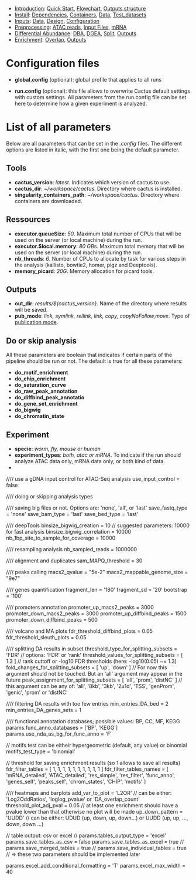 

* [Introduction](/README.md): [Quick Start](/docs/1_Intro/Quick_start.md), [Flowchart](/docs/1_Intro/Flowchart.md), [Outputs structure](/docs/1_Intro/Outputs_structure.md)
* [Install](/docs/2_Install/2_Install.md): [Dependencies](/docs/2_Install/Dependencies.md), [Containers](/docs/2_Install/Containers.md), [Data](/docs/2_Install/Install_data.md), [Test_datasets](/docs/2_Install/Test_datasets.md)
* [Inputs](/docs/3_Inputs/3_Inputs.md): [Data](/docs/3_Inputs/Inputs_data.md), [Design](/docs/3_Inputs/Design.md), [Configuration](/docs/3_Inputs/Configuration.md)
* [Preprocessing](/docs/4_Prepro/4_Prepro.md): [ATAC reads](/docs/4_Prepro/ATAC_reads.md), [Input Files](/docs/4_Prepro/ATAC_peaks.md), [mRNA](/docs/4_Prepro/mRNA.md)
* [Differential Abundance](/docs/5_DA/5_DA.md): [DBA](/docs/5_DA/DBA.md), [DGEA](/docs/5_DA/DGEA.md), [Split](/docs/5_DA/Split.md), [Outputs](/docs/5_DA/Outputs.md)
* [Enrichment](/docs/6_Enrich/6_Enrich.md): [Overlap](/docs/6_Enrich/Overlap.md), [Outputs](/docs/6_Enrich/Outputs.md)

[](END_OF_MENU)


# Configuration files

-	**global.config** (optional): global profile that applies to all runs
	
-	**run.config** (optional): this file allows to overwrite Cactus default settings with custom settings. All parameters from the run.config file can be set here to determine how a given experiment is analyzed. 


# List of all parameters

Below are all parameters that can be set in the *.config* files. The different options are listed in italic, with the first one being the default parameter.

## Tools
 - **cactus_version**: *latest*. Indicates which version of cactus to use.
 - **cactus_dir**: *~/workspace/cactus*. Directory where cactus is installed.
 - **singularity_containers_path**: *~/workspace/cactus*. Directory where containers are downloaded.

## Ressources
- **executor.queueSize**: *50*. Maximum total number of CPUs that will be used on the server (or local machine) during the run.
- **executor.$local.memory**: *80 GB*s. Maximum total memory that will be used on the server (or local machine) during the run.
 - **nb_threads**: *6*. Number of CPUs to allocate by task for various steps in the analysis (kallisto, bowtie2, homer, pigz and Deeptools).
 - **memory_picard**: *20G*. Memory allocation for picard tools.

## Outputs
 - **out_dir**: *results/${cactus_version}*. Name of the directory where results will be saved.
 - **pub_mode**: *link, symlink, rellink, link, copy, copyNoFollow,move*. Type of [publication mode](https://www.nextflow.io/docs/latest/process.html#publishdir).
 
## Do or skip analysis
All these parameters are boolean that indicates if certain parts of the pipeline should be run or not. The default is true for all these parameters: 
 - **do_motif_enrichment**
 - **do_chip_enrichment**
 - **do_saturation_curve**
 - **do_raw_peak_annotation**
 - **do_diffbind_peak_annotatio**
 - **do_gene_set_enrichment**
 - **do_bigwig**
 - **do_chromatin_state**

## Experiment
 - **specie**: *worm, fly, mouse or human*
 - **experiment_types**: *both, atac or mRNA*. To indicate if the run should analyze ATAC data only, mRNA data only, or both kind of data.
 - 


//// use a gDNA input control for ATAC-Seq analysis
use_input_control = false

//// doing or skipping analysis types



//// saving big files or not. Options are: 'none', 'all', or 'last'
save_fastq_type = 'none'
save_bam_type   = 'last'
save_bed_type   = 'last'

//// deepTools 
binsize_bigwig_creation            = 10 // suggested parameters: 10000 for fast analysis
binsize_bigwig_correlation         = 10000
nb_1bp_site_to_sample_for_coverage = 10000

//// resampling analysis
nb_sampled_reads     = 1000000

//// alignment and duplicates
sam_MAPQ_threshold = 30

//// peaks calling
macs2_qvalue               = "5e-2"
macs2_mappable_genome_size = "9e7"

//// genes quantification
fragment_len  = '180'
fragment_sd   = '20'
bootstrap     = '100'

//// promoters annotation
promoter_up_macs2_peaks      = 3000
promoter_down_macs2_peaks    = 3000
promoter_up_diffbind_peaks   = 1500
promoter_down_diffbind_peaks = 500

//// volcano and MA plots
fdr_threshold_diffbind_plots = 0.05
fdr_threshold_sleuth_plots   = 0.05

//// splitting DA results in subset
threshold_type_for_splitting_subsets   = 'FDR'  // options: 'FDR' or 'rank'
threshold_values_for_splitting_subsets = [ 1.3 ] // rank cuttoff or -log10 FDR thresholds (here: -log10(0.05) ~= 1.3)
fold_changes_for_splitting_subsets     = [ 'up', 'down' ] // For now this argument should not be touched. But an 'all' argument may appear in the future
peak_assignment_for_splitting_subsets  = [ 'all', 'prom', 'distNC' ] // this argument can be any of: 'all', '8kb', '3kb', '2u1d', 'TSS', 'genProm', 'genic', 'prom' or 'distNC'

//// filtering DA results with too few entries
min_entries_DA_bed        = 2
min_entries_DA_genes_sets = 1

//// functional annotation databases; possible values: BP, CC, MF, KEGG
params.func_anno_databases = ['BP', 'KEGG']
params.use_nda_as_bg_for_func_anno = 'F'

// motifs test can be eitheir hypergeometric (default, any value) or binomial
motifs_test_type = 'binomial'

// threshold for saving enrichment results (so 1 allows to save all results)
fdr_filter_tables =       [  1,    1, 1,     1,             1,            1,          1,              1,    1,             1 ]
fdr_filter_tables_names = [ 'mRNA_detailed', 'ATAC_detailed', 'res_simple', 'res_filter', 'func_anno', 'genes_self', 'peaks_self', 'chrom_states', 'CHIP', 'motifs' ]

//// heatmaps and barplots
add_var_to_plot         = 'L2OR' // can be either: 'Log2OddRatios', 'loglog_pvalue' or 'DA_overlap_count'
threshold_plot_adj_pval = 0.05   // at least one enrichment should have a pvalue lower than that otherwise no plot will be made
up_down_pattern         = 'UUDD' //  can be either: UDUD (up, down, up, down...) or UUDD (up, up, ..., down, down ...) 

// table output: csv or excel
// params.tables_output_type = 'excel'
params.save_tables_as_csv   = false
params.save_tables_as_excel = true
// params.save_merged_tables = true
// params.save_individual_tables = true // => these two parameters should be implemented later

params.excel_add_conditional_formatting = 'T'
params.excel_max_width = 40




